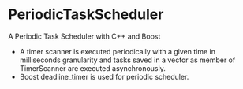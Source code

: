 # PeriodicTaskScheduler
A Periodic Task Scheduler with C++ and Boost
* A timer scanner is executed periodically with a given time in milliseconds granularity and tasks saved in a vector as member of TimerScanner are executed asynchronously.
* Boost deadline_timer is used for periodic scheduler.
 

